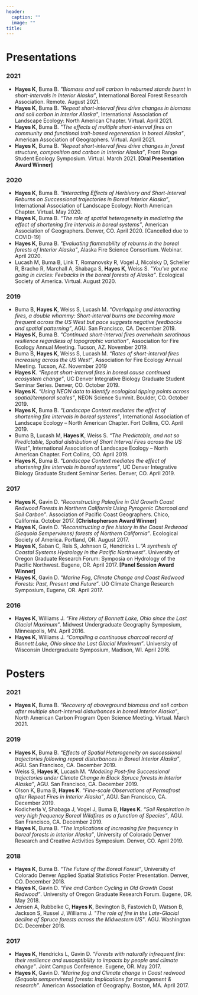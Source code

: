 ```yaml
---
header:
  caption: ""
  image: ""
title: 
---
```


# Presentations

### 2021
- **Hayes K**, Buma B. *"Biomass and soil carbon in reburned stands burnt in short-intervals in Interior Alaska”*, International Boreal Forest Research Association. Remote. August 2021. 
- **Hayes K**, Buma B. *"Repeat short-interval fires drive changes in biomass and soil carbon in Interior Alaska"*, International Association of Landscape Ecology: North American Chapter. Virtual. April 2021.
- **Hayes K**, Buma B. *"The effects of multiple short-interval fires on community and functional trait-based regeneration in boreal Alaska"*, American Association of Geographers. Virtual. April 2021. 
- **Hayes K**, Buma B. *“Repeat short-interval fires drive changes in forest structure, composition and carbon in Interior Alaska”*, Front Range Student Ecology Symposium. Virtual. March 2021. **[Oral Presentation Award Winner]**

### 2020
- **Hayes K**, Buma B. *“Interacting Effects of Herbivory and Short-Interval Reburns on Successional trajectories in Boreal Interior Alaska”*, International Association of Landscape Ecology: North American Chapter. Virtual. May 2020. 
- **Hayes K**, Buma B. *“The role of spatial heterogeneity in mediating the effect of shortening fire intervals in boreal systems”*, American Association of Geographers. Denver, CO. April 2020. [Cancelled due to COVID-19]
- **Hayes K**, Buma B. *"Evaluating flammability of reburns in the boreal forests of Interior Alaska"*, Alaska Fire Science Consortium. Webinar. April 2020. 
- Lucash M, Buma B, Link T, Romanovsky R, Vogel J, Nicolsky D, Scheller R, Bracho R, Marchall A, Shabaga S, **Hayes K**, Weiss S. *"You've got me going in circles: Feebacks in the boreal forests of Alaska"*. Ecological Society of America. Virtual. August 2020.

### 2019
- Buma B, **Hayes K**, Weiss S, Lucash M. *“Overlapping and interacting fires, a double whammy: Short-interval burns are becoming more frequent across the US West but pace suggests negative feedbacks and spatial patterning”*, AGU. San Francisco, CA. December 2019.
- **Hayes K**, Buma B. *“Continued short-interval fires overwhelm serotinous resilience regardless of topographic variation”*, Association for Fire Ecology Annual Meeting. Tucson, AZ. November 2019. 
- Buma B, **Hayes K**, Weiss S, Lucash M. *“Rates of short-interval fires increasing across the US West”*, Association for Fire Ecology Annual Meeting. Tucson, AZ. November 2019
- **Hayes K**. *“Repeat short-interval fires in boreal cause continued ecosystem change”*, UC Denver Integrative Biology Graduate Student Seminar Series. Denver, CO. October 2019.
- **Hayes K**. *“Using NEON data to identify ecological tipping points across spatial/temporal scales”*, NEON Science Summit. Boulder, CO. October 2019. 
- **Hayes K**, Buma B. *“Landscape Context mediates the effect of shortening fire intervals in boreal systems”*, International Association of Landscape Ecology – North American Chapter. Fort Collins, CO. April 2019.
- Buma B, Lucash M, **Hayes K**, Weiss S. *“The Predictable, and not so Predictable, Spatial distribution of Short Interval Fires across the US West”*, International Association of Landscape Ecology – North American Chapter. Fort Collins, CO. April 2019.
- **Hayes K**, Buma B. *“Landscape Context mediates the effect of shortening fire intervals in boreal systems”*, UC Denver Integrative Biology Graduate Student Seminar Series. Denver, CO. April 2019.

### 2017
- **Hayes K**, Gavin D. *“Reconstructing Paleofire in Old Growth Coast Redwood Forests in Northern California Using Pyrogenic Charcoal and Soil Carbon”*. Association of Pacific Coast Geographers. Chico, California. October 2017. **[Christopherson Award Winner]**
- **Hayes K**, Gavin D. *“Reconstructing a fire history in the Coast Redwood (Sequoia Sempervirens) forests of Northern California”*. Ecological Society of America. Portland, OR. August 2017. 
- **Hayes K**, Saban C, Reis S, Johnson G, Hendricks L.*“A synthesis of Coastal Systems Hydrology in the Pacific Northwest”*. University of Oregon Graduate Research Forum: Symposia on Hydrology of the Pacific Northwest. Eugene, OR. April 2017. **[Panel Session Award Winner]**
- **Hayes K**, Gavin D. *“Marine Fog, Climate Change and Coast Redwood Forests: Past, Present and Future”*. UO Climate Change Research Symposium, Eugene, OR. April 2017.

### 2016
- **Hayes K**, Williams J. *“Fire History of Bonnett Lake, Ohio since the Last Glacial Maximum”*. Midwest Undergraduate Geography Symposium, Minneapolis, MN. April 2016.
- **Hayes K**, Williams J. *“Compiling a continuous charcoal record of Bonnett Lake, Ohio since the Last Glacial Maximum”*. University of Wisconsin Undergraduate Symposium, Madison, WI. April 2016.


# Posters

### 2021
- **Hayes K**, Buma B. *“Recovery of aboveground biomass and soil carbon after multiple short-interval disturbances in boreal Interior Alaska”*, North American Carbon Program Open Science Meeting. Virtual. March 2021. 

### 2019
- **Hayes K**, Buma B. *“Effects of Spatial Heterogeneity on successional trajectories following repeat disturbances in Boreal Interior Alaska”*, AGU. San Francisco, CA. December 2019. 
- Weiss S, **Hayes K**, Lucash M. *“Modeling Post-fire Successional trajectories under Climate Change in Black Spruce forests in Interior Alaska”*, AGU. San Francisco, CA. December 2019.  
- Olson K, Buma B, **Hayes K**. *“Fine-scale Observations of Permafrost after Repeat Fires in Interior Alaska”*, AGU. San Francisco, CA. December 2019.
-	Kodicherla V, Shabaga J, Vogel J, Buma B, **Hayes K**. *“Soil Respiration in very high frequency Boreal Wildfires as a function of Species”*, AGU. San Francisco, CA. December 2019.
-	**Hayes K**, Buma B. *“The Implications of increasing fire frequency in boreal forests in Interior Alaska”*, University of Colorado Denver Research and Creative Activities Symposium. Denver, CO. April 2019. 

### 2018

-	**Hayes K**, Buma B. *“The Future of the Boreal Forest”*, University of Colorado Denver Applied Spatial Statistics Poster Presentation. Denver, CO. December 2018. 
-	**Hayes K**, Gavin D. *“Fire and Carbon Cycling in Old Growth Coast Redwood”*. University of Oregon Graduate Research Forum. Eugene, OR. May 2018. 
- Jensen A, Rubbelke C, **Hayes K**, Bevington B, Fastovich D, Watson B, Jackson S, Russel J, Williams J. *"The role of fire in the Late-Glacial decline of Spruce forests across the Midwestern US"*. AGU. Washington DC. December 2018. 


### 2017

-	**Hayes K**, Hendricks L, Gavin D. *“Forests with naturally infrequent fire: their resilience and susceptibility to impacts by people and climate change”*. Joint Campus Conference. Eugene, OR. May 2017. 
-	**Hayes K**, Gavin D. *“Marine fog and Climate change in Coast redwood (Sequoia sempervirens) forests: Implications for management & research”*. American Association of Geography. Boston, MA. April 2017.

